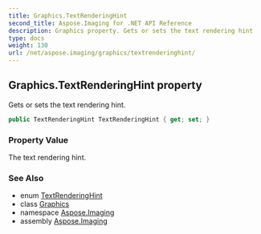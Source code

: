 ```yaml
---
title: Graphics.TextRenderingHint
second_title: Aspose.Imaging for .NET API Reference
description: Graphics property. Gets or sets the text rendering hint
type: docs
weight: 130
url: /net/aspose.imaging/graphics/textrenderinghint/
---
```

## Graphics.TextRenderingHint property

Gets or sets the text rendering hint.

```csharp
public TextRenderingHint TextRenderingHint { get; set; }
```

### Property Value

The text rendering hint.

### See Also

* enum [TextRenderingHint](../../textrenderinghint/)
* class [Graphics](../)
* namespace [Aspose.Imaging](../../graphics/)
* assembly [Aspose.Imaging](../../../)


